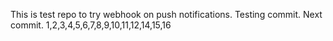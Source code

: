 This is test repo to try webhook on push notifications.
Testing commit.
Next commit. 1,2,3,4,5,6,7,8,9,10,11,12,14,15,16

